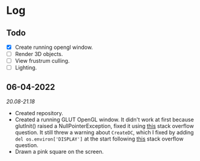 # Log

## Todo
- [x] Create running opengl window.
- [ ] Render 3D objects.
- [ ] View frustrum culling.
- [ ] Lighting.

## 06-04-2022
*20.08-21.18*<br />
- Created repository.
- Created a running GLUT OpenGL window. It didn't work at first because glutInit() raised a NullPointerException, fixed it using [this](https://stackoverflow.com/questions/65699670/pyopengl-opengl-error-nullfunctionerror-attempt-to-call-an-undefined-functio) stack overflow question. It still threw a warning about `CreateDC`, which I fixed by adding `del os.environ['DISPLAY']` at the start following [this](https://stackoverflow.com/questions/65347825/createdc-failed-screen-size-info-may-be-incorrect) stack overflow question.
- Drawn a pink square on the screen.